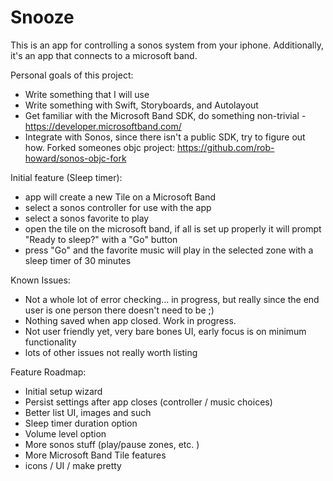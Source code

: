 # Snooze
This is an app for controlling a sonos system from your iphone.  Additionally, it's an app that connects to a microsoft band.

Personal goals of this project:
- Write something that I will use
- Write something with Swift, Storyboards, and Autolayout
- Get familiar with the Microsoft Band SDK, do something non-trivial - https://developer.microsoftband.com/
- Integrate with Sonos, since there isn't a public SDK, try to figure out how. Forked someones objc project: https://github.com/rob-howard/sonos-objc-fork 

Initial feature (Sleep timer):
- app will create a new Tile on a Microsoft Band
- select a sonos controller for use with the app
- select a sonos favorite to play
- open the tile on the microsoft band, if all is set up properly it will prompt "Ready to sleep?" with a "Go" button
- press "Go" and the favorite music will play in the selected zone with a sleep timer of 30 minutes

Known Issues:
- Not a whole lot of error checking... in progress, but really since the end user is one person there doesn't need to be ;)
- Nothing saved when app closed.  Work in progress.
- Not user friendly yet, very bare bones UI, early focus is on minimum functionality
- lots of other issues not really worth listing

Feature Roadmap:
- Initial setup wizard
- Persist settings after app closes (controller / music choices)
- Better list UI, images and such
- Sleep timer duration option
- Volume level option
- More sonos stuff (play/pause zones, etc.  )
- More Microsoft Band Tile features
- icons / UI / make pretty
